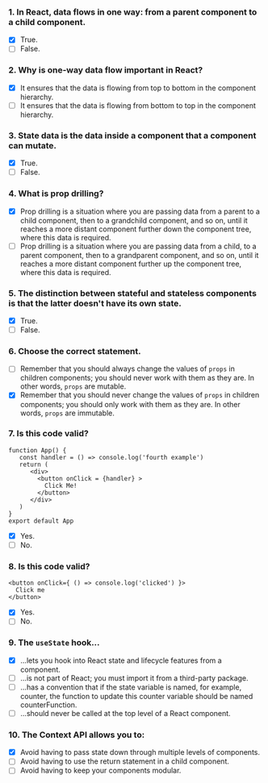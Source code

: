 ### 1. In React, data flows in one way: from a parent component to a child component.

- [x] True.
- [ ] False.

### 2. Why is one-way data flow important in React?

- [x] It ensures that the data is flowing from top to bottom in the component hierarchy.
- [ ] It ensures that the data is flowing from bottom to top in the component hierarchy.

### 3. State data is the data inside a component that a component can mutate.

- [x] True.
- [ ] False.

### 4. What is prop drilling?

- [x] Prop drilling is a situation where you are passing data from a parent to a child component, then to a grandchild component, and so on, until it reaches a more distant component further down the component tree, where this data is required.
- [ ] Prop drilling is a situation where you are passing data from a child, to a parent component, then to a grandparent component, and so on, until it reaches a more distant component further up the component tree, where this data is required.

### 5. The distinction between stateful and stateless components is that the latter doesn't have its own state.

- [x] True.
- [ ] False.

### 6. Choose the correct statement.

- [ ] Remember that you should always change the values of `props` in children components; you should never work with them as they are. In other words, `props` are mutable.
- [x] Remember that you should never change the values of `props` in children components; you should only work with them as they are. In other words, `props` are immutable.

### 7. Is this code valid?

```
function App() {
   const handler = () => console.log('fourth example')
   return (
      <div>
        <button onClick = {handler} >
          Click Me!
        </button>
      </div>
   )
}
export default App
```

- [x] Yes.
- [ ] No.

### 8. Is this code valid?

```
<button onClick={ () => console.log('clicked') }>
  Click me
</button>
```

- [x] Yes.
- [ ] No.

### 9. The `useState` hook...

- [x] ...lets you hook into React state and lifecycle features from a component.
- [ ] ...is not part of React; you must import it from a third-party package.
- [ ] ...has a convention that if the state variable is named, for example, counter, the function to update this counter variable should be named counterFunction.
- [ ] ...should never be called at the top level of a React component.

### 10. The Context API allows you to:

- [x] Avoid having to pass state down through multiple levels of components.
- [ ] Avoid having to use the return statement in a child component.
- [ ] Avoid having to keep your components modular.
